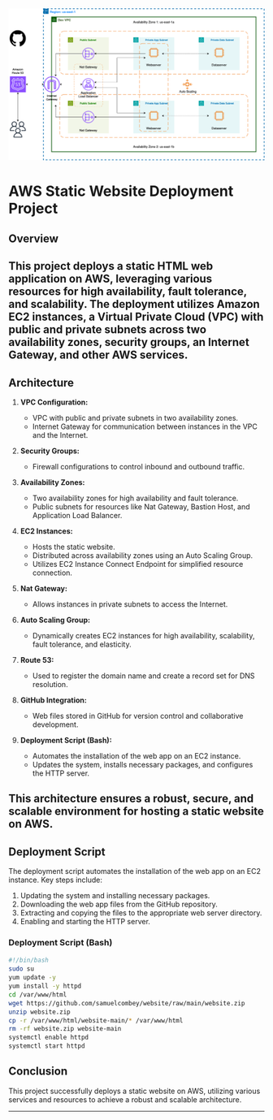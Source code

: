 ![image](image.png)
---
# AWS Static Website Deployment Project

## Overview

This project deploys a static HTML web application on AWS, leveraging various resources for high availability, fault tolerance, and scalability. The deployment utilizes Amazon EC2 instances, a Virtual Private Cloud (VPC) with public and private subnets across two availability zones, security groups, an Internet Gateway, and other AWS services.
---
## Architecture

1. **VPC Configuration:**
   - VPC with public and private subnets in two availability zones.
   - Internet Gateway for communication between instances in the VPC and the Internet.

2. **Security Groups:**
   - Firewall configurations to control inbound and outbound traffic.

3. **Availability Zones:**
   - Two availability zones for high availability and fault tolerance.
   - Public subnets for resources like Nat Gateway, Bastion Host, and Application Load Balancer.

4. **EC2 Instances:**
   - Hosts the static website.
   - Distributed across availability zones using an Auto Scaling Group.
   - Utilizes EC2 Instance Connect Endpoint for simplified resource connection.

5. **Nat Gateway:**
   - Allows instances in private subnets to access the Internet.

6. **Auto Scaling Group:**
   - Dynamically creates EC2 instances for high availability, scalability, fault tolerance, and elasticity.

7. **Route 53:**
   - Used to register the domain name and create a record set for DNS resolution.

8. **GitHub Integration:**
   - Web files stored in GitHub for version control and collaborative development.

9. **Deployment Script (Bash):**
   - Automates the installation of the web app on an EC2 instance.
   - Updates the system, installs necessary packages, and configures the HTTP server.

This architecture ensures a robust, secure, and scalable environment for hosting a static website on AWS.
---
## Deployment Script

The deployment script automates the installation of the web app on an EC2 instance. Key steps include:

1. Updating the system and installing necessary packages.
2. Downloading the web app files from the GitHub repository.
3. Extracting and copying the files to the appropriate web server directory.
4. Enabling and starting the HTTP server.

### Deployment Script (Bash)

```bash
#!/bin/bash
sudo su
yum update -y
yum install -y httpd
cd /var/www/html
wget https://github.com/samuelcombey/website/raw/main/website.zip
unzip website.zip
cp -r /var/www/html/website-main/* /var/www/html
rm -rf website.zip website-main
systemctl enable httpd
systemctl start httpd
```

## Conclusion

This project successfully deploys a static website on AWS, utilizing various services and resources to achieve a robust and scalable architecture.

---
